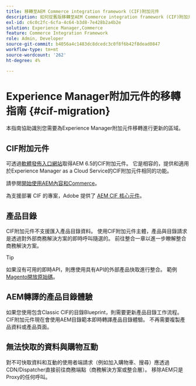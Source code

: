 ```yaml
---
title: 移轉至AEM Commerce integration framework (CIF)附加元件
description: 如何從舊版移轉至AEM Commerce integration framework (CIF)附加元件。
exl-id: c6c0c2fc-6cfa-4c64-b3d8-7e428b2a4b2e
solution: Experience Manager,Commerce
feature: Commerce Integration Framework
role: Admin, Developer
source-git-commit: b4056a4c1483dc8dcedc3c0f8f6b42f8dead0847
workflow-type: tm+mt
source-wordcount: '262'
ht-degree: 4%

---
```


# Experience Manager附加元件的移轉指南 {#cif-migration}

本指南協助識別您需要為Experience Manager附加元件移轉進行更新的區域。

## CIF附加元件

可透過[軟體發佈入口網站](https://experience.adobe.com/#/downloads/content/software-distribution/en/aem.html?fulltext=commerce*&amp;2_group.propertyvalues.property=.%2Fjcr%3Acontent%2Fmetadata%2Fdc%3Aversion&amp;2_group.propertyvalues.operation=equals&amp;2_group.propertyvalues.0_values=target-version%3Aaem%2F6-5&amp;orderby=%40jcr%3Acontent%2Fjcr%3AlastModified&amp;orderby.sort=desc&amp;layout=list&amp;p.offset=0&amp;p.limit=16)取得AEM 6.5的CIF附加元件。 它是相容的，提供和適用於Experience Manager as a Cloud Service的CIF附加元件相同的功能。

請參閱[開始使用AEM內容和Commerce](getting-started.md)。

為支援部署 CIF 的專案，Adobe 提供了 [AEM CIF 核心元件](https://github.com/adobe/aem-core-cif-components)。

## 產品目錄

CIF附加元件不支援匯入產品目錄資料。 使用CIF附加元件主體，產品與目錄請求是透過對外部商務解決方案的即時呼叫隨選的。 前往整合一章以進一步瞭解整合商務解決方案。

>[!TIP]
>
>如果沒有可用的即時API，則應使用具有API的外部產品快取進行整合。 範例[Magento開放原始碼](https://business.adobe.com/tw/products/magento/open-source.html)。

## AEM轉譯的產品目錄體驗

如果您使用包含Classic CIF的目錄Blueprint，則需要更新產品目錄工作流程。 CIF附加元件現在會使用AEM目錄範本即時轉譯產品目錄體驗。 不再需要複製產品資料或產品頁面。

## 無法快取的資料與購物互動

對不可快取資料和互動的使用者端請求（例如加入購物車、搜尋）應透過CDN/Dispatcher直接前往商務端點（商務解決方案或整合層）。 移除AEM只是Proxy的任何呼叫。
